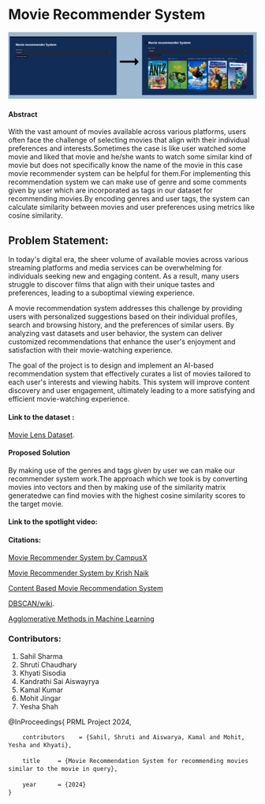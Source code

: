 # Movie Recommender System

![Movie recommender system while searching for movies](interface.png)

#### Abstract
With the vast amount of movies available across various platforms, users often face the challenge
of selecting movies that align with their individual preferences and interests.Sometimes the case is
like user watched some movie and liked that movie and he/she wants to watch some similar kind of
movie but does not specifically know the name of the movie in this case movie recommender system
can be helpful for them.For implementing this recommendation system we can make use of genre
and some comments given by user which are incorporated as tags in our dataset for recommending
movies.By encoding genres and user tags, the system can calculate similarity between movies and user preferences using metrics like cosine similarity. 


## Problem Statement:
In today's digital era, the sheer volume of available movies across various streaming platforms and media services can be overwhelming for individuals seeking new and engaging content. As a result, many users struggle to discover films that align with their unique tastes and preferences, leading to a suboptimal viewing experience.

A movie recommendation system addresses this challenge by providing users with personalized suggestions based on their individual profiles, search and browsing history, and the preferences of similar users. By analyzing vast datasets and user behavior, the system can deliver customized recommendations that enhance the user's enjoyment and satisfaction with their movie-watching experience.

The goal of the project is to design and implement an AI-based recommendation system that effectively curates a list of movies tailored to each user's interests and viewing habits. This system will improve content discovery and user engagement, ultimately leading to a more satisfying and efficient movie-watching experience.

#### Link to the dataset :
[Movie Lens Dataset](https://www.kaggle.com/datasets/shubhammehta21/movie-lens-small-latest-dataset).
#### Proposed Solution
By making use of the genres and tags given by user we can make our recommender system work.The approach which we took is by converting movies into vectors and then  by making use of the similarity matrix generatedwe can find movies with the highest cosine similarity scores to the target movie.
#### Link to the spotlight video:


#### Citations:
[Movie Recommender System by CampusX](https://www.youtube.com/watch?v=1xtrIEwY_zY&t=6256s)

[Movie Recommender System by Krish Naik](https://www.youtube.com/watch?v=A_78fGgQMjM)

[Content Based Movie Recommendation System](https://medium.com/web-mining-is688-spring-2021/content-based-movie-recommendation-system-72f122641eab)

[DBSCAN/wiki](https://en.wikipedia.org/wiki/DBSCAN).

[Agglomerative Methods in Machine Learning](https://www.geeksforgeeks.org/agglomerative-methods-in-machine-learning/)


### Contributors:
1. Sahil Sharma
2. Shruti Chaudhary 
3. Khyati Sisodia
4. Kandrathi Sai Aiswayrya
5. Kamal Kumar
6. Mohit Jingar
7. Yesha Shah


@InProceedings{
        PRML Project 2024,

        contributors    = {Sahil, Shruti and Aiswarya, Kamal and Mohit, Yesha and Khyati},
        
        title     = {Movie Recommendation System for recommending movies similar to the movie in query},
        
        year      = {2024}
    }
